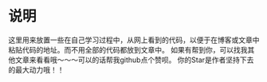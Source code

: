 # 说明
这里用来放置一些在自己学习过程中，从网上看到的代码，以便于在博客或文章中粘贴代码的地址。而不用全部的代码都放到文章中。
如果有帮到你，可以找我其他文章来看看哦～～～可以的话帮我github点个赞呗。 你的Star是作者坚持下去的最大动力哦！！
